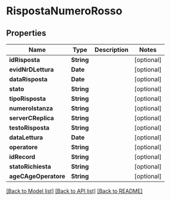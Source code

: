 # RispostaNumeroRosso

## Properties
Name | Type | Description | Notes
------------ | ------------- | ------------- | -------------
**idRisposta** | **String** |  | [optional] 
**evidNrDLettura** | **Date** |  | [optional] 
**dataRisposta** | **Date** |  | [optional] 
**stato** | **String** |  | [optional] 
**tipoRisposta** | **String** |  | [optional] 
**numeroIstanza** | **String** |  | [optional] 
**serverCReplica** | **String** |  | [optional] 
**testoRisposta** | **String** |  | [optional] 
**dataLettura** | **Date** |  | [optional] 
**operatore** | **String** |  | [optional] 
**idRecord** | **String** |  | [optional] 
**statoRichiesta** | **String** |  | [optional] 
**ageCAgeOperatore** | **String** |  | [optional] 

[[Back to Model list]](../README.md#documentation-for-models) [[Back to API list]](../README.md#documentation-for-api-endpoints) [[Back to README]](../README.md)


